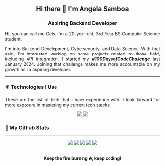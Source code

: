 <div align="center">
  <h2>Hi there 👋 I'm Angela Samboa</h2>
	<h3>Aspiring Backend Developer</h3>
</div>
<div align="justify">
  <p>Hi, you can call me Gels. I'm a 20-year-old, 3rd-Year BS Computer Science student.</p>
  <p>I'm into Backend Development, Cybersecurity, and Data Science. With that said, I'm interested working on some projects related to those field, including API integration. I started my <b><i>#100DaysofCodeChallenge</i></b> last January 2024. Joining that challenge makes me more accountable on my growth as an aspiring developer.
  </p>



<!--
**gelsiiiella/gelsiiiella** is a ✨ _special_ ✨ repository because its `README.md` (this file) appears on your GitHub profile.

Here are some ideas to get you started:

- 🔭 I’m currently working on ...
- 🌱 I’m currently learning ...
- 👯 I’m looking to collaborate on ...
- 🤔 I’m looking for help with ...
- 💬 Ask me about ...
- 📫 How to reach me: ...
- 😄 Pronouns: ...
- ⚡ Fun fact: ...
-->
<hr>
<h3>✴️ Technologies I Use </h3>
<p>These are the list of tech that I have experience with. I look forward for more exposure in mastering my current tech stacks. </p>
<p align="center">
  <a href="https://skillicons.dev">
    <img src="https://skillicons.dev/icons?i=github,vscode,godot" />
		<img src="https://skillicons.dev/icons?i=html,css,js,bootstrap,python,java,laravel,mysql,mongodb,nodejs,expressjs,react native" />
  </a>
</p>
<h3>🔷 My Github Stats</h3>
  <hr>
<div align="center">
  <img src="http://github-profile-summary-cards.vercel.app/api/cards/repos-per-language?username=gelsiiiella&theme=blueberry">
  <img src="http://github-profile-summary-cards.vercel.app/api/cards/most-commit-language?username=gelsiiiella&theme=blueberry">
  <img src="http://github-profile-summary-cards.vercel.app/api/cards/stats?username=gelsiiiella&theme=blueberry">
  <img src="http://github-profile-summary-cards.vercel.app/api/cards/productive-time?username=gelsiiiella&theme=blueberry&utcOffset=8">
	<img src="http://github-profile-summary-cards.vercel.app/api/cards/profile-details?username=gelsiiiella&theme=blueberry">
	<br><br>
	<p><b>Keep the fire burning 🔥, keep coding!</b></p>
</div>



